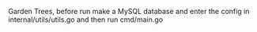 Garden Trees,
before run make a MySQL database and enter the config in internal/utils/utils.go and then run cmd/main.go
